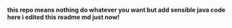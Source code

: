 <b> this repo means nothing do whatever you want but add sensible java code here
        i edited this readme md just now!

</b>
